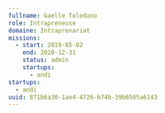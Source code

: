 ```yaml
---
fullname: Gaelle Toledano
role: Intrapreneuse
domaine: Intraprenariat
missions:
  - start: 2019-05-02
    end: 2020-12-31
    status: admin
    startups:
      - andi
startups:
  - andi
uuid: 871b6a30-1ae4-4726-b74b-39b6585a6143
---
```

